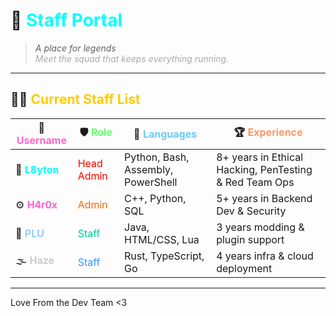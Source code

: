# 🚪 <span style="color:#00ffff;">Staff Portal</span>

> <em>A place for legends  
> <span style="color:#aaaaaa;">Meet the squad that keeps everything running.</span></em>

---

## 🧑‍💻 <span style="color:#ffcc00;">Current Staff List</span>

| 👤 <span style="color:#ff66cc;">Username</span> | 🛡️ <span style="color:#66ff66;">Role</span> | 🧠 <span style="color:#66ccff;">Languages</span> | 🏆 <span style="color:#ff9966;">Experience</span> |
|-------------|------------------|--------------------------|---------------------------|
| 🔱 <span style="color:#00ffff;"><strong>L8yton</strong></span> | <span style="color:#ff0000;">Head Admin</span> | Python, Bash, Assembly, PowerShell  | 8+ years in Ethical Hacking, PenTesting & Red Team Ops |
| ⚙️ <span style="color:#ff66cc;"><strong>H4r0x</strong></span>   | <span style="color:#ff6600;">Admin</span>      | C++, Python, SQL         | 5+ years in Backend Dev & Security |
| 🧩 <span style="color:#99ccff;"><strong>PLU</strong></span>     | <span style="color:#00cc99;">Staff</span>      | Java, HTML/CSS, Lua      | 3 years modding & plugin support |
| 🌫️ <span style="color:#cccccc;"><strong>Haze</strong></span>    | <span style="color:#3399ff;">Staff</span>      | Rust, TypeScript, Go     | 4 years infra & cloud deployment |

---

Love From the Dev Team <3

